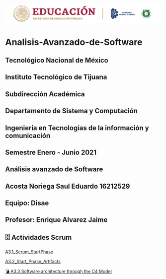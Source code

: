 ![](https://github.com/acostasaul98/Analisis-Avanzado-de-Software/blob/main/Imagenes/itt.png)


# Analisis-Avanzado-de-Software
## Tecnológico Nacional de México 
## Instituto Tecnológico de Tijuana
## Subdirección Académica
## Departamento de Sistema y Computación
## Ingeniería en Tecnologías de la información y comunicación
## Semestre Enero  - Junio 2021 
## Análisis avanzado de Software
## Acosta Noriega Saul Eduardo 16212529
## Equipo: Disae
## Profesor: Enrique  Alvarez Jaime 


## 🗄 Actividades Scrum 

[A3.1_Scrum_StartPhase](https://github.com/acostasaul98/Analisis-Avanzado-de-Software/blob/main/Unidad%202/A3.1_Documentation-_Scrum_StartPhase_AcostaSaul.pdf)

[A3.2_Start_Phase_Artifacts](https://github.com/acostasaul98/Analisis-Avanzado-de-Software/blob/main/Unidad%202/A3.2_Start-phase-Artifacts_AcostaSaul.pdf)

[💣 A3.3 Software architecture through the C4 Model]()
